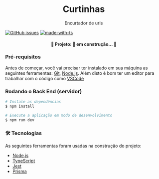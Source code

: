 <h1 align="center"> Curtinhas </h1>

<p align="center"> Encurtador de urls </p>

[![GitHub issues](https://img.shields.io/github/issues/GustavoCesarSantos/encurtador-api)](https://github.com/GustavoCesarSantos/encurtador-api/issues)
[![made-with-ts](https://img.shields.io/badge/made%20with-TS-%232596be)](https://www.typescriptlang.org/)

<h4 align="center"> 
	🚧  Projeto: 🚀 em construção...  🚧
</h4>

### Pré-requisitos

Antes de começar, você vai precisar ter instalado em sua máquina as seguintes ferramentas:
[Git](https://git-scm.com), [Node.js](https://nodejs.org/en/). 
Além disto é bom ter um editor para trabalhar com o código como [VSCode](https://code.visualstudio.com/)

### Rodando o Back End (servidor)

```bash
# Instale as dependências
$ npm install

# Execute a aplicação em modo de desenvolvimento
$ npm run dev
```
### 🛠 Tecnologias

As seguintes ferramentas foram usadas na construção do projeto:

- [Node.js](https://nodejs.org/en/)
- [TypeScript](https://www.typescriptlang.org/)
- [Jest](https://jestjs.io/pt-BR/)
- [Prisma](https://www.prisma.io/)
